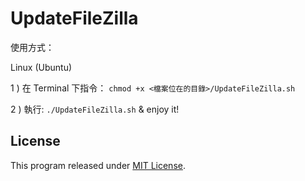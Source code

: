 # UpdateFileZilla

使用方式：

Linux (Ubuntu)

1 ) 在 Terminal 下指令： `chmod +x <檔案位在的目錄>/UpdateFileZilla.sh`

2 ) 執行: `./UpdateFileZilla.sh` & enjoy it!

## License

This program released under [MIT License](LICENSE).
